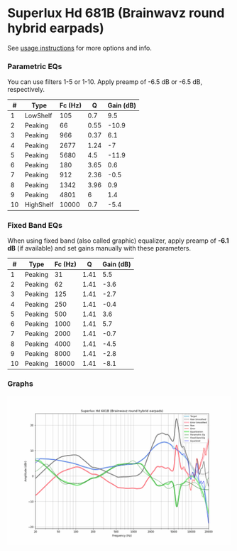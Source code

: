 # Superlux Hd 681B (Brainwavz round hybrid earpads)
See [usage instructions](https://github.com/jaakkopasanen/AutoEq#usage) for more options and info.

### Parametric EQs
You can use filters 1-5 or 1-10. Apply preamp of -6.5 dB or -6.5 dB, respectively.

|   # | Type      |   Fc (Hz) |    Q |   Gain (dB) |
|-----|-----------|-----------|------|-------------|
|   1 | LowShelf  |       105 | 0.7  |         9.5 |
|   2 | Peaking   |        66 | 0.55 |       -10.9 |
|   3 | Peaking   |       966 | 0.37 |         6.1 |
|   4 | Peaking   |      2677 | 1.24 |        -7   |
|   5 | Peaking   |      5680 | 4.5  |       -11.9 |
|   6 | Peaking   |       180 | 3.65 |         0.6 |
|   7 | Peaking   |       912 | 2.36 |        -0.5 |
|   8 | Peaking   |      1342 | 3.96 |         0.9 |
|   9 | Peaking   |      4801 | 6    |         1.4 |
|  10 | HighShelf |     10000 | 0.7  |        -5.4 |

### Fixed Band EQs
When using fixed band (also called graphic) equalizer, apply preamp of **-6.1 dB** (if available) and set gains manually with these parameters.

|   # | Type    |   Fc (Hz) |    Q |   Gain (dB) |
|-----|---------|-----------|------|-------------|
|   1 | Peaking |        31 | 1.41 |         5.5 |
|   2 | Peaking |        62 | 1.41 |        -3.6 |
|   3 | Peaking |       125 | 1.41 |        -2.7 |
|   4 | Peaking |       250 | 1.41 |        -0.4 |
|   5 | Peaking |       500 | 1.41 |         3.6 |
|   6 | Peaking |      1000 | 1.41 |         5.7 |
|   7 | Peaking |      2000 | 1.41 |        -0.7 |
|   8 | Peaking |      4000 | 1.41 |        -4.5 |
|   9 | Peaking |      8000 | 1.41 |        -2.8 |
|  10 | Peaking |     16000 | 1.41 |        -8.1 |

### Graphs
![](./Superlux%20Hd%20681B%20(Brainwavz%20round%20hybrid%20earpads).png)
